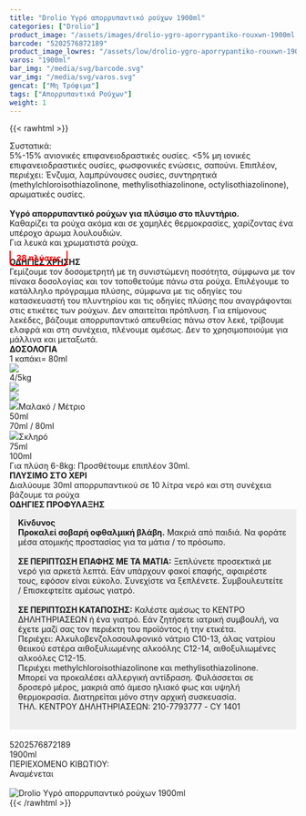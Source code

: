 ```yaml
---
title: "Drolio Υγρό απορρυπαντικό ρούχων 1900ml"
categories: ["Drolio"]
product_image: "/assets/images/drolio-ygro-aporrypantiko-rouxwn-1900ml.jpg"
barcode: "5202576872189"
product_image_lowres: "/assets/low/drolio-ygro-aporrypantiko-rouxwn-1900ml.jpg"
varos: "1900ml"
bar_img: "/media/svg/barcode.svg"
var_img: "/media/svg/varos.svg"
gencat: ["Μη Τρόφιμα"]
tags: ["Απορρυπαντικά Ρούχων"]
weight: 1
---
```

{{< rawhtml >}}

<div class="sload165"><div class="product"><div id="sistatika">Συστατικά:</div><div class="alltext">5%-15% ανιονικές επιφανειοδραστικές ουσίες. &lt;5% μη ιονικές επιφανειοδραστικές ουσίες, φωσφονικές ενώσεις, σαπούνι. Επιπλέον, περιέχει: Ένζυμα, λαμπρύνουσες ουσίες, συντηρητικά (methylchloroisothiazolinone, methylisothiazolinone, octylisothiazolinone), αρωματικές ουσίες.<br><br><b>Υγρό απορρυπαντικό ρούχων για πλύσιμο στο πλυντήριο.</b><br>Καθαρίζει τα ρούχα ακόμα και σε χαμηλές θερμοκρασίες, χαρίζοντας ένα υπέροχο άρωμα λουλουδιών.<br>Για λευκά και χρωματιστά ρούχα.<br><b style="padding:4px 10px;color:red;border-bottom:2px solid red;border-left:2px solid red;border-right:2px solid red;position:relative;top:10px;border-radius:0 0 6px 6px">38 πλύσεις</b></div><div class="whead"><strong>ΟΔΗΓΙΕΣ ΧΡΗΣΗΣ</strong></div><div class="seee sp15">Γεμίζουμε τον δοσομετρητή με τη συνιστώμενη ποσότητα, σύμφωνα με τον πίνακα δοσολογίας και τον τοποθετούμε πάνω στα ρούχα. Επιλέγουμε το κατάλληλο πρόγραμμα πλύσης, σύμφωνα με τις οδηγίες του κατασκευαστή του πλυντηρίου και τις οδηγίες πλύσης που αναγράφονται στις ετικέτες των ρούχων. Δεν απαιτείται πρόπλυση. Για επίμονους λεκέδες, βάζουμε απορρυπαντικό απευθείας πάνω στον λεκέ, τρίβουμε ελαφρά και στη συνέχεια, πλένουμε αμέσως. Δεν το χρησιμοποιούμε για μάλλινα και μεταξωτά.</div><div class="keno"></div><div class="wtab"><div class="whead"><strong>ΔΟΣΟΛΟΓΙΑ</strong></div><div class="wtab1"><div>1 καπάκι= 80ml</div><div><img src="/media/icons/mez2.svg"></div></div><div class="wtab2"><div>4/5kg</div><div><img src="/media/icons/blou2.png"></div><div><img src="/media/icons/blou3.png"></div></div><div class="wtab3"><div><img src="/media/icons/drop.png">Μαλακό / Μέτριο</div><div>50ml</div><div>70ml / 80ml</div></div><div class="wtab3"><div><img src="/media/icons/drop.png">Σκληρό</div><div>75ml</div><div>100ml</div></div><div class="whead">Για πλύση 6-8kg:&nbsp;Προσθέτουμε επιπλέον 30ml.</div></div><div class="keno"></div><div class="sored stfff stcenter sp1015"><strong>ΠΛΥΣΙΜO ΣΤO ΧΕΡΙ</strong></div><div class="seee sp15 stcenter">Διαλύουμε 30ml απορρυπαντικού σε 10 λίτρα νερό και στη συνέχεια βάζουμε τα ρούχα</div><div class="keno"></div><div class="sred sp1015 stcenter"><strong>ΟΔΗΓΙΕΣ ΠΡΟΦΥΛΑΞΗΣ</strong></div><div class="alltext" style="background:#eee;padding:15px;margin-bottom:18px"><b>Κίνδυνος</b><br><b>Προκαλεί σοβαρή οφθαλμική βλάβη.</b> Μακριά από παιδιά. Να φοράτε μέσα ατομικής προστασίας για τα μάτια / το πρόσωπο.<br><br><b>ΣΕ ΠΕΡΙΠΤΩΣΗ ΕΠΑΦΗΣ ΜΕ ΤΑ ΜΑΤΙΑ:</b> Ξεπλύνετε προσεκτικά με νερό για αρκετά λεπτά. Εάν υπάρχουν φακοί επαφής, αφαιρέστε τους, εφόσον είναι εύκολο. Συνεχίστε να ξεπλένετε. Συμβουλευτείτε / Επισκεφτείτε αμέσως γιατρό.<br><br><b>ΣΕ ΠΕΡΙΠΤΩΣΗ ΚΑΤΑΠΟΣΗΣ:</b> Καλέστε αμέσως το ΚΕΝΤΡΟ ΔΗΛΗΤΗΡΙΑΣΕΩΝ ή ένα γιατρό. Εάν ζητήσετε ιατρική συμβουλή, να έχετε μαζί σας τον περιέκτη του προϊόντος ή την ετικέτα.<br>Περιέχει: Αλκυλοβενζολοσουλφονικό νάτριο C10-13, άλας νατρίου θειικού εστέρα αιθοξυλιωμένης αλκοόλης C12-14, αιθοξυλιωμένες αλκοόλες C12-15.<br>Περιέχει methylchloroisothiazolinone και methylisothiazolinone. Μπορεί να προκαλέσει αλλεργική αντίδραση. Φυλάσσεται σε δροσερό μέρος, μακριά από άμεσο ηλιακό φως και υψηλή θερμοκρασία. Διατηρείται μόνο στην αρχική συσκευασία.<br>ΤΗΛ. ΚΕΝΤΡΟΥ ΔΗΛΗΤΗΡΙΑΣΕΩΝ: 210-7793777 - CY 1401<br><br><img src="/media/icons/danger1.png" style="max-width:199px;display:flex;margin:auto" alt=""></div><div id="barcode"><div id="barimage1"></div><span id="bartext">5202576872189</span></div><div id="varos"><div id="varosimage1"></div><span id="varostext">1900ml</span></div><div id="kivotio">ΠΕΡΙΕΧΟΜΕΝΟ ΚΙΒΩΤΙΟΥ:<br>Αναμένεται</div><br><div class="pimg"><img alt="Drolio Υγρό απορρυπαντικό ρούχων 1900ml" title="Drolio Υγρό απορρυπαντικό ρούχων 1900ml" src="/assets/images/drolio-ygro-aporrypantiko-rouxwn-1900ml.jpg"></div></div></div>
{{< /rawhtml >}}


